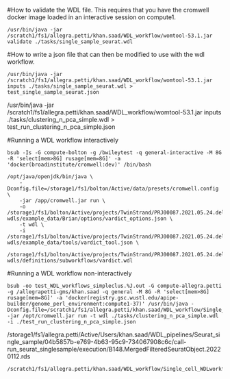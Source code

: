 #How to validate the WDL file. This requires that you have the cromwell docker image loaded in an interactive session on compute1.

```
/usr/bin/java -jar /scratch1/fs1/allegra.petti/khan.saad/WDL_workflow/womtool-53.1.jar validate ./tasks/single_sample_seurat.wdl
```

#How to write a json file that can then be modified to use with the wdl workflow. 

```/usr/bin/java -jar /scratch1/fs1/allegra.petti/khan.saad/WDL_workflow/womtool-53.1.jar inputs ./tasks/single_sample_seurat.wdl > test_single_sample_seurat.json```


/usr/bin/java -jar /scratch1/fs1/allegra.petti/khan.saad/WDL_workflow/womtool-53.1.jar inputs ./tasks/clustering_n_pca_simple.wdl > test_run_clustering_n_pca_simple.json


#Running a WDL workflow interactively
```
bsub -Is -G compute-bolton -g /bwileytest -q general-interactive -M 8G -R 'select[mem>8G] rusage[mem=8G]' -a 'docker(broadinstitute/cromwell:dev)' /bin/bash

/opt/java/openjdk/bin/java \
    -Dconfig.file=/storage1/fs1/bolton/Active/data/presets/cromwell.config \
    -jar /app/cromwell.jar run \
    -o /storage1/fs1/bolton/Active/projects/TwinStrand/PRJ00087.2021.05.24.deliverables/wdl/analysis-wdls/example_data/Brian/options/vardict_options.json \
    -t wdl \
    -i /storage1/fs1/bolton/Active/projects/TwinStrand/PRJ00087.2021.05.24.deliverables/wdl/analysis-wdls/example_data/tools/vardict_tool.json \
    /storage1/fs1/bolton/Active/projects/TwinStrand/PRJ00087.2021.05.24.deliverables/wdl/analysis-wdls/definitions/subworkflows/vardict.wdl
```

#Running a WDL workflow non-interactively

```
bsub -oo test_WDL_workflows_simpleclus.%J.out -G compute-allegra.petti -g /allegrapetti-gms/khan.saad -q general -M 8G -R 'select[mem>8G] rusage[mem=8G]' -a 'docker(registry.gsc.wustl.edu/apipe-builder/genome_perl_environment:compute1-37)' /usr/bin/java -Dconfig.file=/scratch1/fs1/allegra.petti/khan.saad/WDL_workflow/Single_cell_WDLworkflows/cromwell_compute1.config -jar /opt/cromwell.jar run -t wdl ./tasks/clustering_n_pca_simple.wdl -i ./test_run_clustering_n_pca_simple.json
```
/storage1/fs1/allegra.petti/Active/Users/khan.saad/WDL_pipelines/Seurat_single_sample/04b5857b-e769-4b63-95c9-734067908c6c/call-run_seurat_singlesample/execution/B148.MergedFilteredSeuratObject.20220112.rds


```
/scratch1/fs1/allegra.petti/khan.saad/WDL_workflow/Single_cell_WDLworkflows/test_run_clustering_n_pca_simple.json
```